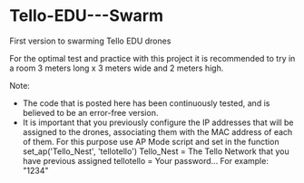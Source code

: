 # Tello-EDU---Swarm
First version to swarming Tello EDU drones

For the optimal test and practice with this project it is recommended to try in a room 3 meters long x 3 meters wide and 2 meters high.

Note: 
* The code that is posted here has been continuously tested, and is believed to be an error-free version.
* It is important that you previously configure the IP addresses that will be assigned to the drones, associating them with the MAC address of each of them. For this purpose use AP Mode script and set in the function set_ap('Tello_Nest', 'tellotello')
Tello_Nest = The Tello Network that you have previous assigned
tellotello = Your password... For example: "1234"
